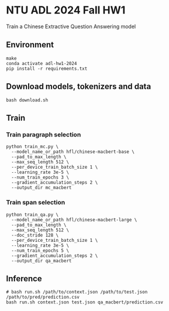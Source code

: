 # NTU ADL 2024 Fall HW1
Train a Chinese Extractive Question Answering model

## Environment
```shell
make
conda activate adl-hw1-2024
pip install -r requirements.txt
```

## Download models, tokenizers and data
```shell
bash download.sh
```

## Train
### Train paragraph selection
```shell
python train_mc.py \
  --model_name_or_path hfl/chinese-macbert-base \
  --pad_to_max_length \
  --max_seq_length 512 \
  --per_device_train_batch_size 1 \
  --learning_rate 3e-5 \
  --num_train_epochs 3 \
  --gradient_accumulation_steps 2 \
  --output_dir mc_macbert
```

### Train span selection
```shell
python train_qa.py \
  --model_name_or_path hfl/chinese-macbert-large \
  --pad_to_max_length \
  --max_seq_length 512 \
  --doc_stride 128 \
  --per_device_train_batch_size 1 \
  --learning_rate 3e-5 \
  --num_train_epochs 5 \
  --gradient_accumulation_steps 2 \
  --output_dir qa_macbert
```

## Inference
```shell
# bash run.sh /path/to/context.json /path/to/test.json /path/to/pred/prediction.csv
bash run.sh context.json test.json qa_macbert/prediction.csv
```
